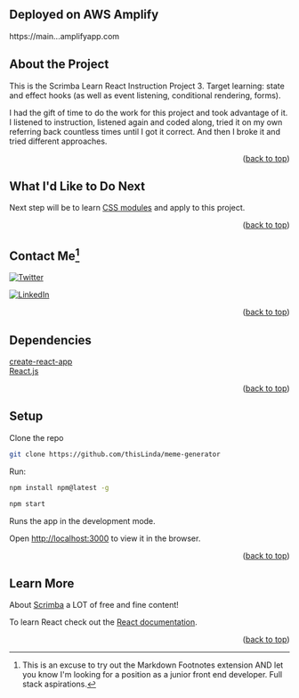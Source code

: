 <div id="top"></div>

## Deployed on AWS Amplify
https://main...amplifyapp.com 

## About the Project
This is the Scrimba Learn React Instruction Project 3. Target learning: state and effect hooks (as well as event listening, conditional rendering, forms). 

I had the gift of time to do the work for this project and took advantage of it. I listened to instruction, listened again and coded along, tried it on my own referring back countless times until I got it correct. And then I broke it and tried different approaches. 

<p align="right">(<a href="#top">back to top</a>)</p>

## What I'd Like to Do Next
Next step will be to learn [CSS modules](https://create-react-app.dev/docs/adding-a-css-modules-stylesheet/) and apply to this project. 

<p align="right">(<a href="#top">back to top</a>)</p>

## Contact Me[^1]
[^1]: This is an excuse to try out the Markdown Footnotes extension AND let you know I'm looking for a position as a junior front end developer. Full stack aspirations.

[Twitter URL]: https://img.shields.io/badge/Twitter-1DA1F2?style=for-the-badge&logo=twitter&logoColor=white
[![Twitter][Twitter URL]](https://twitter.com/L_Forlizzi)

[linkedin-shield]: https://img.shields.io/badge/-LinkedIn-black.svg?style=for-the-badge&logo=linkedin&colorB=555
[![LinkedIn][linkedin-shield]](https://linkedin.com/in/linda-forlizzi)

<p align="right">(<a href="#top">back to top</a>)</p>

## Dependencies
[create-react-app](https://create-react-app.dev/)<br>
[React.js](https://reactjs.org/)<br>

<p align="right">(<a href="#top">back to top</a>)</p>

## Setup
Clone the repo
   ```sh
   git clone https://github.com/thisLinda/meme-generator
   ```

Run:
  ```sh
  npm install npm@latest -g
  ```
```sh
npm start
  ```
Runs the app in the development mode.<br>

Open [http://localhost:3000](http://localhost:3000) to view it in the browser.<br>

<p align="right">(<a href="#top">back to top</a>)</p>

## Learn More
About [Scrimba](https://scrimba.com/) a LOT of free and fine content!

To learn React check out the [React documentation](https://reactjs.org/).

<p align="right">(<a href="#top">back to top</a>)</p>
